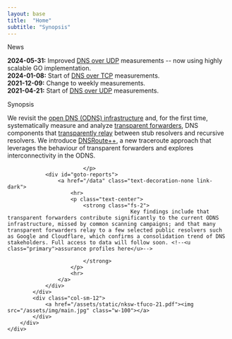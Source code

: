 ```yaml
---
layout: base
title:  "Home"
subtitle: "Synopsis"
---
```


<main id="Note" class="row row-cols-sm-1 px-3 mb-3 mt-5">
    <div class="box h-100 w-100">
        <div class="box-title">News</div>
        <div class="row px-3 mb-3 align-items-stretch">
            <div class="col-sm-12">
                <p class="fs-4 font-monospace text-justify">
                <b>2024-05-31:</b> Improved <a href="/data">DNS over UDP</a> measurements -- now using highly scalable GO implementation.
                <br/>
                <b>2024-01-08:</b> Start of <a href="/tcp-scans">DNS over TCP</a> measurements.
                <br/>
                <b>2021-12-09:</b> Change to weekly measurements.
                <br/>
                <b>2021-04-21:</b> Start of <a href="/data">DNS over UDP</a> measurements.
                </p>
            </div>
        </div>
    </div>
</main>

<main id="Home" class="row row-cols-sm-1 px-3 mb-3 mt-5">
    <div class="box h-100 w-100">
        <div class="box-title">Synopsis</div>
        <div class="row row-cols-lg-1 row-cols-xl-2 px-3 mb-3 align-items-stretch">
            <div class="col-sm-12">
                            <p class="fs-3 text-justify">
                                We revisit the <u class="primary">open DNS (ODNS) infrastructure</u> and, for the first time, systematically measure and analyze  <u class="success">transparent forwarders</u>, DNS components that <u class="danger">transparently relay</u> between stub resolvers and recursive resolvers. We introduce <u class="success">DNSRoute++</u>, a new traceroute approach that leverages the behaviour of transparent forwarders and explores interconnectivity in the ODNS.
                                
                            </p>
                <div id="goto-reports">
                    <a href="/data" class="text-decoration-none link-dark">
                        <hr>
                        <p class="text-center">
                            <strong class="fs-2">
                                           Key findings include that transparent forwarders contribute significantly to the current ODNS infrastructure, missed by common scanning campaigns; and that many transparent forwarders relay to a few selected public resolvers such as Google and Cloudflare, which confirms a consolidation trend of DNS stakeholders. Full access to data will follow soon. <!--<u class="primary">assurance profiles here</u>-->

                            </strong>
                        </p>
                        <hr>
                    </a>
                </div>
            </div>
            <div class="col-sm-12">
                <a href="/assets/static/nksw-tfuco-21.pdf"><img src="/assets/img/main.jpg" class="w-100"></a>
            </div>
        </div>
    </div>
</main>
